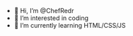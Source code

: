 - 👋 Hi, I’m @ChefRedr
- 👀 I’m interested in coding
- 🌱 I’m currently learning HTML/CSS/JS

<!---
ChefRedr/ChefRedr is a ✨ special ✨ repository because its `README.md` (this file) appears on your GitHub profile.
You can click the Preview link to take a look at your changes.
--->
